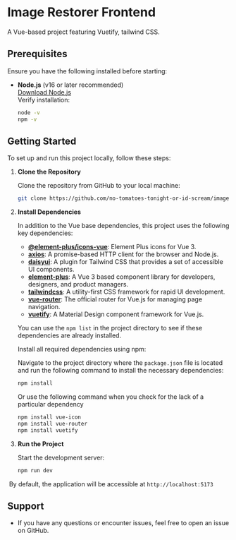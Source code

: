 # Image Restorer Frontend

A Vue-based project featuring Vuetify, tailwind CSS.

## Prerequisites

Ensure you have the following installed before starting:

- **Node.js** (v16 or later recommended)  
  [Download Node.js](https://nodejs.org/)  
  Verify installation:  

  ```bash
  node -v
  npm -v
  ```



## Getting Started

To set up and run this project locally, follow these steps:

1. **Clone the Repository**

   Clone the repository from GitHub to your local machine:

   ```bash
   git clone https://github.com/no-tomatoes-tonight-or-id-scream/image-restorer-frontend.git
   ```

2. **Install Dependencies**

    In addition to the Vue base dependencies, this project uses the following key dependencies:

    - **[@element-plus/icons-vue](https://github.com/element-plus/element-plus-icons)**: Element Plus icons for Vue 3.
    - **[axios](https://axios-http.com/)**: A promise-based HTTP client for the browser and Node.js.
    - **[daisyui](https://daisyui.com/)**: A plugin for Tailwind CSS that provides a set of accessible UI components.
    - **[element-plus](https://element-plus.org/)**: A Vue 3 based component library for developers, designers, and product managers.
    - **[tailwindcss](https://tailwindcss.com/)**: A utility-first CSS framework for rapid UI development.
    - **[vue-router](https://router.vuejs.org/)**: The official router for Vue.js for managing page navigation.
    - **[vuetify](https://vuetifyjs.com/)**: A Material Design component framework for Vue.js.

    You can use the `npm list` in the project directory to see if these dependencies are already installed.
    
    Install all required dependencies using npm:

    Navigate to the project directory where the `package.json` file is located and run the following command to install the necessary dependencies:
    ```bash
    npm install
    ```
   Or use the following command when you check for the lack of a particular dependency
    ```bash
    npm install vue-icon
    npm install vue-router
    npm install vuetify
    ```

3. **Run the Project**

   Start the development server:

   ```bash
   npm run dev
   ```

​	By default, the application will be accessible at `http://localhost:5173`

## Support

- If you have any questions or encounter issues, feel free to open an issue on GitHub.
